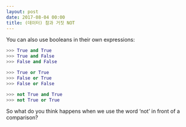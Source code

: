 ```yaml
---
layout: post
date: 2017-08-04 00:00
title: (데이터) 참과 거짓 NOT
---
```


<div id="ppt" markdown="1">
You can also use booleans in their own expressions:

```python
>>> True and True
>>> True and False
>>> False and False

>>> True or True
>>> False or True
>>> False or False

>>> not True and True
>>> not True or True
```
</div>

<div id="desc" markdown="1">
So what do you think happens when we use the word ‘not’ in front of a comparison?
</div>